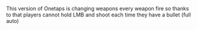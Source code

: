 This version of Onetaps is changing weapons every weapon fire so thanks to that players cannot hold LMB and shoot each time they have a bullet (full auto)